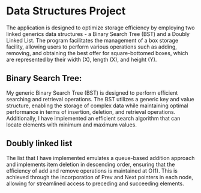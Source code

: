 # Data Structures Project
The application is designed to optimize storage efficiency by employing two linked generics data structures - a Binary Search Tree (BST) and a Doubly Linked List. The program facilitates the management of a box storage facility, allowing users to perform various operations such as adding, removing, and obtaining the best offer for square-bottomed boxes, which are represented by their width (X), length (X), and height (Y).

## Binary Search Tree:
My generic Binary Search Tree (BST) is designed to perform efficient searching and retrieval operations. The BST utilizes a generic key and value structure, enabling the storage of complex data while maintaining optimal performance in terms of insertion, deletion, and retrieval operations. Additionally, I have implemented an efficient search algorithm that can locate elements with minimum and maximum values.

## Doubly linked list
The list that I have implemented emulates a queue-based addition approach and implements item deletion in descending order, ensuring that the efficiency of add and remove operations is maintained at O(1). This is achieved through the incorporation of Prev and Next pointers in each node, allowing for streamlined access to preceding and succeeding elements.
